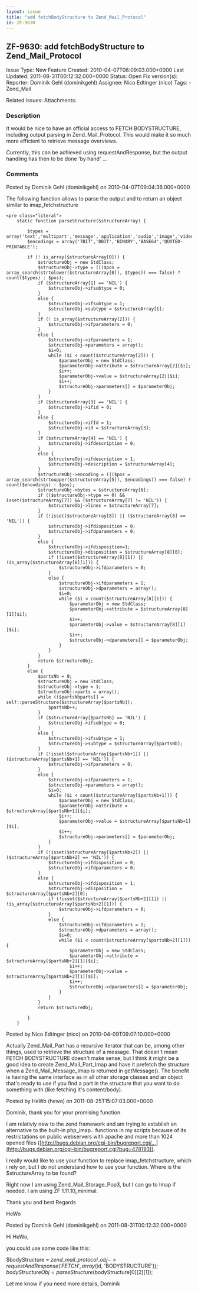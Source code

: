 ```yaml
---
layout: issue
title: "add fetchBodyStructure to Zend_Mail_Protocol"
id: ZF-9630
---
```


ZF-9630: add fetchBodyStructure to Zend\_Mail\_Protocol
-------------------------------------------------------

 Issue Type: New Feature Created: 2010-04-07T06:09:03.000+0000 Last Updated: 2011-08-31T00:12:32.000+0000 Status: Open Fix version(s): 
 Reporter:  Dominik Gehl (dominikgehl)  Assignee:  Nico Edtinger (nico)  Tags: - Zend\_Mail
 
 Related issues: 
 Attachments: 
### Description

It would be nice to have an official access to FETCH BODYSTRUCTURE, including output parsing in Zend\_Mail\_Protocol. This would make it so much more efficient to retrieve message overviews.

Currently, this can be achieved using requestAndResponse, but the output handling has then to be done 'by hand' ...

 

 

### Comments

Posted by Dominik Gehl (dominikgehl) on 2010-04-07T09:04:36.000+0000

The following function allows to parse the output and to return an object similar to imap\_fetchstructure

 
    <pre class="literal">
        static function parseStructure($structureArray) {
    
            $types = array('text','multipart','message','application','audio','image','video');
            $encodings = array('7BIT','8BIT','BINARY','BASE64','QUOTED-PRINTABLE');
                
            if (! is_array($structureArray[0])) {
                $structureObj = new StdClass;
                $structureObj->type = ((($pos = array_search(strtolower($structureArray[0]), $types)) === false) ? count($types) : $pos);
                if ($structureArray[1] == 'NIL') {
                    $structureObj->ifsubtype = 0;
                }
                else {
                    $structureObj->ifsubtype = 1;
                    $structureObj->subtype = $structureArray[1];
                }
                if (! is_array($structureArray[2])) {
                    $structureObj->ifparameters = 0;
                }
                else {
                    $structureObj->ifparameters = 1;
                    $structureObj->parameters = array();
                    $i=0;
                    while ($i < count($structureArray[2])) {
                        $parameterObj = new StdClass;
                        $parameterObj->attribute = $structureArray[2][$i];
                        $i++;
                        $parameterObj->value = $structureArray[2][$i];
                        $i++;
                        $structureObj->parameters[] = $parameterObj;
                    }
                }
                if ($structureArray[3] == 'NIL') {
                    $structureObj->ifid = 0;
                }
                else {
                    $structureObj->ifId = 1;
                    $structureObj->id = $structureArray[3];
                }
                if ($structureArray[4] == 'NIL') {
                    $structureObj->ifdescription = 0;
                }
                else {
                    $structureObj->ifdescription = 1;
                    $structureObj->description = $structureArray[4];
                }
                $structureObj->encoding = ((($pos = array_search(strtoupper($structureArray[5]), $encodings)) === false) ? count($encodings) : $pos);
                $structureObj->bytes = $structureArray[6];
                if (($structureObj->type == 0) && isset($structureArray[7]) && ($structureArray[7] != 'NIL')) {
                    $structureObj->lines = $structureArray[7];
                }
                if (!isset($structureArray[8]) || ($structureArray[8] == 'NIL')) {
                    $structureObj->ifdisposition = 0;
                    $structureObj->ifdparameters = 0;
                }
                else {
                    $structureObj->ifdisposition=1;
                    $structureObj->disposition = $structureArray[8][0];
                    if (!isset($structureArray[8][1]) || !is_array($structureArray[8][1])) {
                        $structureObj->ifdparameters = 0;
                    }
                    else {
                        $structureObj->ifdparameters = 1;
                        $structureObj->dparameters = array();
                        $i=0;
                        while ($i < count($structureArray[8][1])) {
                            $parameterObj = new StdClass;
                            $parameterObj->attribute = $structureArray[8][1][$i];
                            $i++;
                            $parameterObj->value = $structureArray[8][1][$i];
                            $i++;
                            $structureObj->dparameters[] = $parameterObj;
                        }
                    }
                }
                return $structureObj;
            }
            else {
                $partsNb = 0;
                $structureObj = new StdClass;
                $structureObj->type = 1;
                $structureObj->parts = array();
                while (($partsNbparts[] = self::parseStructure($structureArray[$partsNb]);
                    $partsNb++;
                }
                if ($structureArray[$partsNb] == 'NIL') {
                    $structureObj->ifsubtype = 0;
                }
                else {
                    $structureObj->ifsubtype = 1;
                    $structureObj->subtype = $structureArray[$partsNb];
                }
                if (!isset($structureArray[$partsNb+1]) || ($structureArray[$partsNb+1] == 'NIL')) {
                    $structureObj->ifparameters = 0;
                }
                else {
                    $structureObj->ifparameters = 1;
                    $structureObj->parameters = array();
                    $i=0;
                    while ($i < count($structureArray[$partsNb+1])) {
                        $parameterObj = new StdClass;
                        $parameterObj->attribute = $structureArray[$partsNb+1][$i];
                        $i++;
                        $parameterObj->value = $structureArray[$partsNb+1][$i];
                        $i++;
                        $structureObj->parameters[] = $parameterObj;
                    }
                }
                if (!isset($structureArray[$partsNb+2]) || ($structureArray[$partsNb+2] == 'NIL')) {
                    $structureObj->ifdisposition = 0;
                    $structureObj->ifdparameters = 0;
                }
                else {
                    $structureObj->ifdisposition = 1;
                    $structureObj->disposition = $structureArray[$partsNb+2][0];
                    if (!isset($structureArray[$partsNb+2][1]) || !is_array($structureArray[$partsNb+2][1])) {
                        $structureObj->ifdparameters = 0;
                    }
                    else {
                        $structureObj->ifdparameters = 1;
                        $structureObj->dparameters = array();
                        $i=0;
                        while ($i < count($structureArray[$partsNb+2][1])) {
                            $parameterObj = new StdClass;
                            $parameterObj->attribute = $structureArray[$partsNb+2][1][$i];
                            $i++;
                            $parameterObj->value = $structureArray[$partsNb+2][1][$i];
                            $i++;
                            $structureObj->dparameters[] = $parameterObj;
                        }
                    }
                }
                return $structureObj;
    
            }
        }


 

 

Posted by Nico Edtinger (nico) on 2010-04-09T09:07:10.000+0000

Actually Zend\_Mail\_Part has a recursive iterator that can be, among other things, used to retrieve the structure of a message. That doesn't mean FETCH BODYSTRUCTURE doesn't make sense, but I think it might be a good idea to create Zend\_Mail\_Part\_Imap and have it prefetch the structure when a Zend\_Mail\_Message\_Imap is returned in getMessage(). The benefit is having the same interface as in all other storage classes and an object that's ready to use if you find a part in the structure that you want to do something with (like fetching it's content/body).

 

 

Posted by HeWo (hewo) on 2011-08-25T15:07:03.000+0000

Dominik, thank you for your promising function.

I am relativly new to the zend framework and am trying to establish an alternative to the built-in php\_imap.. functions in my scripts because of its restrictations on public webservers with apache and more than 1024 opened files ([http://bugs.debian.org/cgi-bin/bugreport.cgi/…](http://bugs.debian.org/cgi-bin/bugreport.cgi?bug=478193)).

I really would like to use your function to replace imap\_fetchstructure, which i rely on, but I do not understand how to use your function. Where is the $structureArray to be found?

Right now I am using Zend\_Mail\_Storage\_Pop3, but I can go to Imap if needed. I am using ZF 1.11.10\_minimal.

Thank you and best Regards

HeWo

 

 

Posted by Dominik Gehl (dominikgehl) on 2011-08-31T00:12:32.000+0000

Hi HeWo,

you could use some code like this:

$bodyStructure = $zend\_mail\_protocol\_obj->requestAndResponse('FETCH', array($id, 'BODYSTRUCTURE')); $bodyStructureObj = parseStructure($bodyStructure[0][2][1]);

Let me know if you need more details, Dominik

 

 